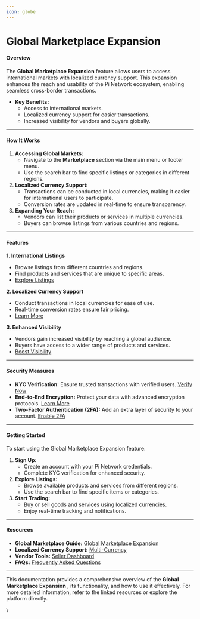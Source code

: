 ```yaml
---
icon: globe
---
```


# Global Marketplace Expansion

#### **Overview**

The **Global Marketplace Expansion** feature allows users to access international markets with localized currency support. This expansion enhances the reach and usability of the Pi Network ecosystem, enabling seamless cross-border transactions.

* **Key Benefits:**
  * Access to international markets.
  * Localized currency support for easier transactions.
  * Increased visibility for vendors and buyers globally.

***

#### **How It Works**

1. **Accessing Global Markets:**
   * Navigate to the **Marketplace** section via the main menu or footer menu.
   * Use the search bar to find specific listings or categories in different regions.
2. **Localized Currency Support:**
   * Transactions can be conducted in local currencies, making it easier for international users to participate.
   * Conversion rates are updated in real-time to ensure transparency.
3. **Expanding Your Reach:**
   * Vendors can list their products or services in multiple currencies.
   * Buyers can browse listings from various countries and regions.

***

#### **Features**

**1. International Listings**

* Browse listings from different countries and regions.
* Find products and services that are unique to specific areas.
* [Explore Listings](https://chat.qwen.ai/c/global-expansion.html)

**2. Localized Currency Support**

* Conduct transactions in local currencies for ease of use.
* Real-time conversion rates ensure fair pricing.
* [Learn More](https://chat.qwen.ai/c/multicurrency.html)

**3. Enhanced Visibility**

* Vendors gain increased visibility by reaching a global audience.
* Buyers have access to a wider range of products and services.
* [Boost Visibility](https://chat.qwen.ai/c/promote.html)

***

#### **Security Measures**

* **KYC Verification:** Ensure trusted transactions with verified users. [Verify Now](https://chat.qwen.ai/c/kycverification.html)
* **End-to-End Encryption:** Protect your data with advanced encryption protocols. [Learn More](https://chat.qwen.ai/c/endtoendencryption.html)
* **Two-Factor Authentication (2FA):** Add an extra layer of security to your account. [Enable 2FA](https://chat.qwen.ai/c/twofactor.html)

***

#### **Getting Started**

To start using the Global Marketplace Expansion feature:

1. **Sign Up:**
   * Create an account with your Pi Network credentials.
   * Complete KYC verification for enhanced security.
2. **Explore Listings:**
   * Browse available products and services from different regions.
   * Use the search bar to find specific items or categories.
3. **Start Trading:**
   * Buy or sell goods and services using localized currencies.
   * Enjoy real-time tracking and notifications.

***

#### **Resources**

* **Global Marketplace Guide:** [Global Marketplace Expansion](https://chat.qwen.ai/c/global-expansion.html)
* **Localized Currency Support:** [Multi-Currency](https://chat.qwen.ai/c/multicurrency.html)
* **Vendor Tools:** [Seller Dashboard](https://chat.qwen.ai/c/dashboardmonitoring.html)
* **FAQs:** [Frequently Asked Questions](https://chat.qwen.ai/c/faq.html)

***

This documentation provides a comprehensive overview of the **Global Marketplace Expansion** , its functionality, and how to use it effectively. For more detailed information, refer to the linked resources or explore the platform directly.

\
